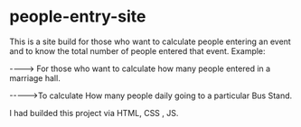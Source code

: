 # people-entry-site

This is a site build for those who want to calculate people entering an event and to know the total number of people entered that event.
Example:

 ----> For those who want to calculate how many people entered in a marriage hall.
 
 ----->To calculate How many people daily going to a particular Bus Stand.

I had builded this project via HTML, CSS , JS.

